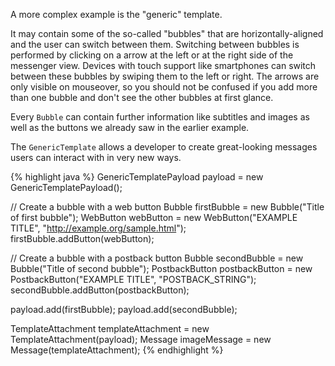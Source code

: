A more complex example is the "generic" template.

It may contain some of the so-called "bubbles" that are horizontally-aligned and the user 
can switch between them. Switching between bubbles is performed by clicking on
a arrow at the left or at the right side of the messenger view. Devices with touch 
support like smartphones can switch between these bubbles by swiping them to the left or 
right. The arrows are only visible on mouseover, so you should not be confused if you 
add more than one bubble and don't see the other bubbles at first glance.

Every `Bubble` can contain further information like subtitles and images as well as the buttons 
we already saw in the earlier example.

The `GenericTemplate` allows a developer to create great-looking messages users can 
interact with in very new ways. 

{% highlight java %}
GenericTemplatePayload payload = new GenericTemplatePayload();

// Create a bubble with a web button
Bubble firstBubble = new Bubble("Title of first bubble");
WebButton webButton = new WebButton("EXAMPLE TITLE", "http://example.org/sample.html");
firstBubble.addButton(webButton);

// Create a bubble with a postback button
Bubble secondBubble = new Bubble("Title of second bubble");
PostbackButton postbackButton = new PostbackButton("EXAMPLE TITLE", "POSTBACK_STRING");
secondBubble.addButton(postbackButton);

payload.add(firstBubble);
payload.add(secondBubble);

TemplateAttachment templateAttachment = new TemplateAttachment(payload);
Message imageMessage = new Message(templateAttachment);
{% endhighlight %}
